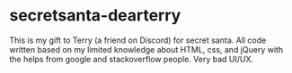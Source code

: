 # secretsanta-dearterry
This is my gift to Terry (a friend on Discord) for secret santa. 
All code written based on my limited knowledge about HTML, css, and jQuery with the helps from google and stackoverflow people.
Very bad UI/UX.

